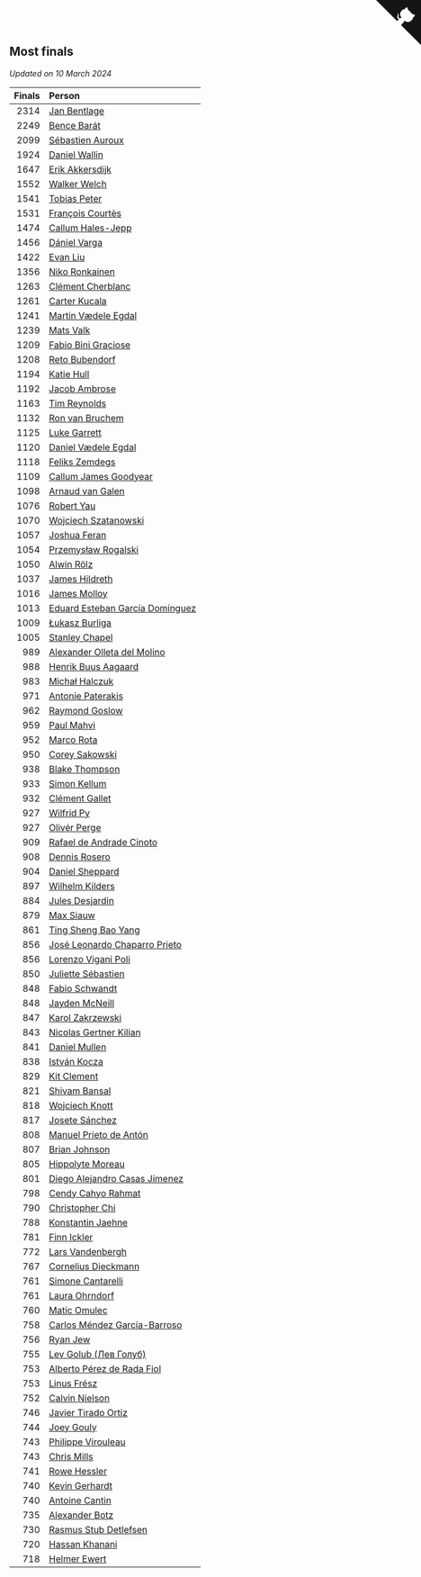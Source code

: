 ## Most finals

*Updated on 10 March 2024*

| Finals | Person |
| ---: | :--- |
| 2314 | [Jan Bentlage](https://www.worldcubeassociation.org/persons/2010BENT01) |
| 2249 | [Bence Barát](https://www.worldcubeassociation.org/persons/2008BARA01) |
| 2099 | [Sébastien Auroux](https://www.worldcubeassociation.org/persons/2008AURO01) |
| 1924 | [Daniel Wallin](https://www.worldcubeassociation.org/persons/2013WALL03) |
| 1647 | [Erik Akkersdijk](https://www.worldcubeassociation.org/persons/2005AKKE01) |
| 1552 | [Walker Welch](https://www.worldcubeassociation.org/persons/2011WELC01) |
| 1541 | [Tobias Peter](https://www.worldcubeassociation.org/persons/2014PETE03) |
| 1531 | [François Courtès](https://www.worldcubeassociation.org/persons/2008COUR01) |
| 1474 | [Callum Hales-Jepp](https://www.worldcubeassociation.org/persons/2012HALE01) |
| 1456 | [Dániel Varga](https://www.worldcubeassociation.org/persons/2008VARG01) |
| 1422 | [Evan Liu](https://www.worldcubeassociation.org/persons/2009LIUE01) |
| 1356 | [Niko Ronkainen](https://www.worldcubeassociation.org/persons/2010RONK01) |
| 1263 | [Clément Cherblanc](https://www.worldcubeassociation.org/persons/2014CHER05) |
| 1261 | [Carter Kucala](https://www.worldcubeassociation.org/persons/2015KUCA01) |
| 1241 | [Martin Vædele Egdal](https://www.worldcubeassociation.org/persons/2013EGDA02) |
| 1239 | [Mats Valk](https://www.worldcubeassociation.org/persons/2007VALK01) |
| 1209 | [Fabio Bini Graciose](https://www.worldcubeassociation.org/persons/2010GRAC02) |
| 1208 | [Reto Bubendorf](https://www.worldcubeassociation.org/persons/2012BUBE01) |
| 1194 | [Katie Hull](https://www.worldcubeassociation.org/persons/2010HULL01) |
| 1192 | [Jacob Ambrose](https://www.worldcubeassociation.org/persons/2010AMBR01) |
| 1163 | [Tim Reynolds](https://www.worldcubeassociation.org/persons/2005REYN01) |
| 1132 | [Ron van Bruchem](https://www.worldcubeassociation.org/persons/2003BRUC01) |
| 1125 | [Luke Garrett](https://www.worldcubeassociation.org/persons/2017GARR05) |
| 1120 | [Daniel Vædele Egdal](https://www.worldcubeassociation.org/persons/2013EGDA01) |
| 1118 | [Feliks Zemdegs](https://www.worldcubeassociation.org/persons/2009ZEMD01) |
| 1109 | [Callum James Goodyear](https://www.worldcubeassociation.org/persons/2012GOOD02) |
| 1098 | [Arnaud van Galen](https://www.worldcubeassociation.org/persons/2006GALE01) |
| 1076 | [Robert Yau](https://www.worldcubeassociation.org/persons/2009YAUR01) |
| 1070 | [Wojciech Szatanowski](https://www.worldcubeassociation.org/persons/2011SZAT01) |
| 1057 | [Joshua Feran](https://www.worldcubeassociation.org/persons/2011FERA01) |
| 1054 | [Przemysław Rogalski](https://www.worldcubeassociation.org/persons/2013ROGA02) |
| 1050 | [Alwin Rölz](https://www.worldcubeassociation.org/persons/2016ROLZ01) |
| 1037 | [James Hildreth](https://www.worldcubeassociation.org/persons/2009HILD01) |
| 1016 | [James Molloy](https://www.worldcubeassociation.org/persons/2011MOLL01) |
| 1013 | [Eduard Esteban García Domínguez](https://www.worldcubeassociation.org/persons/2011EDUA01) |
| 1009 | [Łukasz Burliga](https://www.worldcubeassociation.org/persons/2013BURL01) |
| 1005 | [Stanley Chapel](https://www.worldcubeassociation.org/persons/2016CHAP04) |
| 989 | [Alexander Olleta del Molino](https://www.worldcubeassociation.org/persons/2008OLLE01) |
| 988 | [Henrik Buus Aagaard](https://www.worldcubeassociation.org/persons/2006BUUS01) |
| 983 | [Michał Halczuk](https://www.worldcubeassociation.org/persons/2006HALC01) |
| 971 | [Antonie Paterakis](https://www.worldcubeassociation.org/persons/2012PATE01) |
| 962 | [Raymond Goslow](https://www.worldcubeassociation.org/persons/2014GOSL01) |
| 959 | [Paul Mahvi](https://www.worldcubeassociation.org/persons/2012MAHV01) |
| 952 | [Marco Rota](https://www.worldcubeassociation.org/persons/2009ROTA01) |
| 950 | [Corey Sakowski](https://www.worldcubeassociation.org/persons/2011SAKO01) |
| 938 | [Blake Thompson](https://www.worldcubeassociation.org/persons/2010THOM03) |
| 933 | [Simon Kellum](https://www.worldcubeassociation.org/persons/2016KELL12) |
| 932 | [Clément Gallet](https://www.worldcubeassociation.org/persons/2004GALL02) |
| 927 | [Wilfrid Py](https://www.worldcubeassociation.org/persons/2016PYWI01) |
| 927 | [Olivér Perge](https://www.worldcubeassociation.org/persons/2007PERG01) |
| 909 | [Rafael de Andrade Cinoto](https://www.worldcubeassociation.org/persons/2007CINO01) |
| 908 | [Dennis Rosero](https://www.worldcubeassociation.org/persons/2010ROSE03) |
| 904 | [Daniel Sheppard](https://www.worldcubeassociation.org/persons/2009SHEP01) |
| 897 | [Wilhelm Kilders](https://www.worldcubeassociation.org/persons/2010KILD02) |
| 884 | [Jules Desjardin](https://www.worldcubeassociation.org/persons/2010DESJ01) |
| 879 | [Max Siauw](https://www.worldcubeassociation.org/persons/2017SIAU02) |
| 861 | [Ting Sheng Bao Yang](https://www.worldcubeassociation.org/persons/2008BAOY01) |
| 856 | [José Leonardo Chaparro Prieto](https://www.worldcubeassociation.org/persons/2011CHAP01) |
| 856 | [Lorenzo Vigani Poli](https://www.worldcubeassociation.org/persons/2007POLI01) |
| 850 | [Juliette Sébastien](https://www.worldcubeassociation.org/persons/2014SEBA01) |
| 848 | [Fabio Schwandt](https://www.worldcubeassociation.org/persons/2014SCHW02) |
| 848 | [Jayden McNeill](https://www.worldcubeassociation.org/persons/2012MCNE01) |
| 847 | [Karol Zakrzewski](https://www.worldcubeassociation.org/persons/2014ZAKR01) |
| 843 | [Nicolas Gertner Kilian](https://www.worldcubeassociation.org/persons/2013GERT01) |
| 841 | [Daniel Mullen](https://www.worldcubeassociation.org/persons/2016MULL04) |
| 838 | [István Kocza](https://www.worldcubeassociation.org/persons/2005KOCZ01) |
| 829 | [Kit Clement](https://www.worldcubeassociation.org/persons/2008CLEM01) |
| 821 | [Shivam Bansal](https://www.worldcubeassociation.org/persons/2011BANS02) |
| 818 | [Wojciech Knott](https://www.worldcubeassociation.org/persons/2011KNOT01) |
| 817 | [Josete Sánchez](https://www.worldcubeassociation.org/persons/2015SANC18) |
| 808 | [Manuel Prieto de Antón](https://www.worldcubeassociation.org/persons/2015ANTO04) |
| 807 | [Brian Johnson](https://www.worldcubeassociation.org/persons/2013JOHN10) |
| 805 | [Hippolyte Moreau](https://www.worldcubeassociation.org/persons/2008MORE02) |
| 801 | [Diego Alejandro Casas Jimenez](https://www.worldcubeassociation.org/persons/2014JIME05) |
| 798 | [Cendy Cahyo Rahmat](https://www.worldcubeassociation.org/persons/2010RAHM02) |
| 790 | [Christopher Chi](https://www.worldcubeassociation.org/persons/2014CHIC01) |
| 788 | [Konstantin Jaehne](https://www.worldcubeassociation.org/persons/2015JAEH01) |
| 781 | [Finn Ickler](https://www.worldcubeassociation.org/persons/2012ICKL01) |
| 772 | [Lars Vandenbergh](https://www.worldcubeassociation.org/persons/2003VAND01) |
| 767 | [Cornelius Dieckmann](https://www.worldcubeassociation.org/persons/2009DIEC01) |
| 761 | [Simone Cantarelli](https://www.worldcubeassociation.org/persons/2012CANT02) |
| 761 | [Laura Ohrndorf](https://www.worldcubeassociation.org/persons/2009OHRN01) |
| 760 | [Matic Omulec](https://www.worldcubeassociation.org/persons/2010OMUL02) |
| 758 | [Carlos Méndez García-Barroso](https://www.worldcubeassociation.org/persons/2010GARC02) |
| 756 | [Ryan Jew](https://www.worldcubeassociation.org/persons/2008JEWR01) |
| 755 | [Lev Golub (Лев Голуб)](https://www.worldcubeassociation.org/persons/2014HOLU01) |
| 753 | [Alberto Pérez de Rada Fiol](https://www.worldcubeassociation.org/persons/2011FIOL01) |
| 753 | [Linus Frész](https://www.worldcubeassociation.org/persons/2011FRES01) |
| 752 | [Calvin Nielson](https://www.worldcubeassociation.org/persons/2014NIEL03) |
| 746 | [Javier Tirado Ortiz](https://www.worldcubeassociation.org/persons/2009TIRA01) |
| 744 | [Joey Gouly](https://www.worldcubeassociation.org/persons/2007GOUL01) |
| 743 | [Philippe Virouleau](https://www.worldcubeassociation.org/persons/2008VIRO01) |
| 743 | [Chris Mills](https://www.worldcubeassociation.org/persons/2014MILL04) |
| 741 | [Rowe Hessler](https://www.worldcubeassociation.org/persons/2007HESS01) |
| 740 | [Kevin Gerhardt](https://www.worldcubeassociation.org/persons/2013GERH01) |
| 740 | [Antoine Cantin](https://www.worldcubeassociation.org/persons/2010CANT02) |
| 735 | [Alexander Botz](https://www.worldcubeassociation.org/persons/2013BOTZ01) |
| 730 | [Rasmus Stub Detlefsen](https://www.worldcubeassociation.org/persons/2014DETL01) |
| 720 | [Hassan Khanani](https://www.worldcubeassociation.org/persons/2018KHAN26) |
| 718 | [Helmer Ewert](https://www.worldcubeassociation.org/persons/2015EWER01) |


<a href="https://github.com/jonatanklosko/wca_statistics" class="github-corner" aria-label="View source on Github"><svg width="80" height="80" viewBox="0 0 250 250" style="fill:#151513; color:#fff; position: absolute; top: 0; border: 0; right: 0;" aria-hidden="true"><path d="M0,0 L115,115 L130,115 L142,142 L250,250 L250,0 Z"></path><path d="M128.3,109.0 C113.8,99.7 119.0,89.6 119.0,89.6 C122.0,82.7 120.5,78.6 120.5,78.6 C119.2,72.0 123.4,76.3 123.4,76.3 C127.3,80.9 125.5,87.3 125.5,87.3 C122.9,97.6 130.6,101.9 134.4,103.2" fill="currentColor" style="transform-origin: 130px 106px;" class="octo-arm"></path><path d="M115.0,115.0 C114.9,115.1 118.7,116.5 119.8,115.4 L133.7,101.6 C136.9,99.2 139.9,98.4 142.2,98.6 C133.8,88.0 127.5,74.4 143.8,58.0 C148.5,53.4 154.0,51.2 159.7,51.0 C160.3,49.4 163.2,43.6 171.4,40.1 C171.4,40.1 176.1,42.5 178.8,56.2 C183.1,58.6 187.2,61.8 190.9,65.4 C194.5,69.0 197.7,73.2 200.1,77.6 C213.8,80.2 216.3,84.9 216.3,84.9 C212.7,93.1 206.9,96.0 205.4,96.6 C205.1,102.4 203.0,107.8 198.3,112.5 C181.9,128.9 168.3,122.5 157.7,114.1 C157.9,116.9 156.7,120.9 152.7,124.9 L141.0,136.5 C139.8,137.7 141.6,141.9 141.8,141.8 Z" fill="currentColor" class="octo-body"></path></svg></a><style>.github-corner:hover .octo-arm{animation:octocat-wave 560ms ease-in-out}@keyframes octocat-wave{0%,100%{transform:rotate(0)}20%,60%{transform:rotate(-25deg)}40%,80%{transform:rotate(10deg)}}@media (max-width:500px){.github-corner:hover .octo-arm{animation:none}.github-corner .octo-arm{animation:octocat-wave 560ms ease-in-out}}</style>
